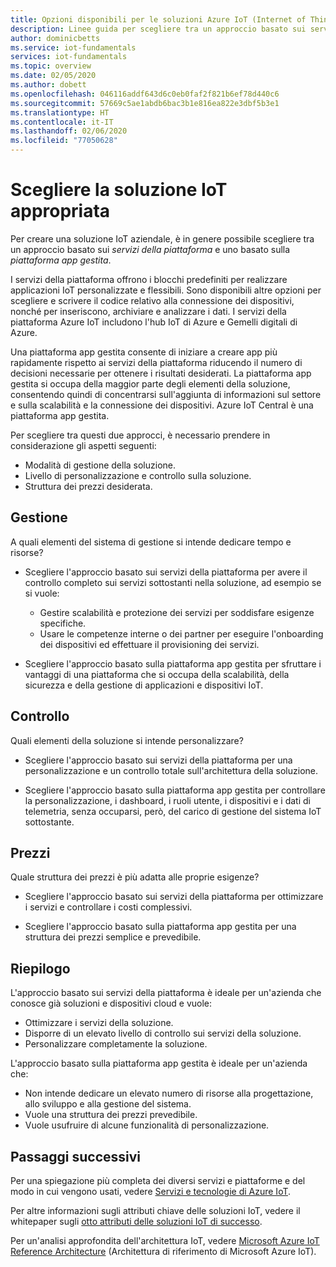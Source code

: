 ```yaml
---
title: Opzioni disponibili per le soluzioni Azure IoT (Internet of Things)
description: Linee guida per scegliere tra un approccio basato sui servizi della piattaforma o sulla piattaforma app gestita per la creazione di una soluzione IoT. Nell'approccio basato sui servizi della piattaforma come blocchi predefiniti si usano servizi quali l'hub IoT e Gemelli digitali. Nell'approccio basato sulla piattaforma app gestita si usa invece IoT Central per velocizzare il processo.
author: dominicbetts
ms.service: iot-fundamentals
services: iot-fundamentals
ms.topic: overview
ms.date: 02/05/2020
ms.author: dobett
ms.openlocfilehash: 046116addf643d6c0eb0faf2f821b6ef78d440c6
ms.sourcegitcommit: 57669c5ae1abdb6bac3b1e816ea822e3dbf5b3e1
ms.translationtype: HT
ms.contentlocale: it-IT
ms.lasthandoff: 02/06/2020
ms.locfileid: "77050628"
---
```

# <a name="choose-the-right-iot-solution"></a>Scegliere la soluzione IoT appropriata

Per creare una soluzione IoT aziendale, è in genere possibile scegliere tra un approccio basato sui *servizi della piattaforma* e uno basato sulla *piattaforma app gestita*.

I servizi della piattaforma offrono i blocchi predefiniti per realizzare applicazioni IoT personalizzate e flessibili. Sono disponibili altre opzioni per scegliere e scrivere il codice relativo alla connessione dei dispositivi, nonché per inseriscono, archiviare e analizzare i dati. I servizi della piattaforma Azure IoT includono l'hub IoT di Azure e Gemelli digitali di Azure.

Una piattaforma app gestita consente di iniziare a creare app più rapidamente rispetto ai servizi della piattaforma riducendo il numero di decisioni necessarie per ottenere i risultati desiderati. La piattaforma app gestita si occupa della maggior parte degli elementi della soluzione, consentendo quindi di concentrarsi sull'aggiunta di informazioni sul settore e sulla scalabilità e la connessione dei dispositivi. Azure IoT Central è una piattaforma app gestita.

Per scegliere tra questi due approcci, è necessario prendere in considerazione gli aspetti seguenti:

- Modalità di gestione della soluzione.
- Livello di personalizzazione e controllo sulla soluzione.
- Struttura dei prezzi desiderata.

## <a name="management"></a>Gestione

A quali elementi del sistema di gestione si intende dedicare tempo e risorse? 

- Scegliere l'approccio basato sui servizi della piattaforma per avere il controllo completo sui servizi sottostanti nella soluzione, ad esempio se si vuole:

    - Gestire scalabilità e protezione dei servizi per soddisfare esigenze specifiche.
    - Usare le competenze interne o dei partner per eseguire l'onboarding dei dispositivi ed effettuare il provisioning dei servizi.

- Scegliere l'approccio basato sulla piattaforma app gestita per sfruttare i vantaggi di una piattaforma che si occupa della scalabilità, della sicurezza e della gestione di applicazioni e dispositivi IoT.

## <a name="control"></a>Controllo

Quali elementi della soluzione si intende personalizzare?

- Scegliere l'approccio basato sui servizi della piattaforma per una personalizzazione e un controllo totale sull'architettura della soluzione.

- Scegliere l'approccio basato sulla piattaforma app gestita per controllare la personalizzazione, i dashboard, i ruoli utente, i dispositivi e i dati di telemetria, senza occuparsi, però, del carico di gestione del sistema IoT sottostante.

## <a name="pricing"></a>Prezzi

Quale struttura dei prezzi è più adatta alle proprie esigenze?

- Scegliere l'approccio basato sui servizi della piattaforma per ottimizzare i servizi e controllare i costi complessivi.

- Scegliere l'approccio basato sulla piattaforma app gestita per una struttura dei prezzi semplice e prevedibile.

## <a name="summary"></a>Riepilogo

L'approccio basato sui servizi della piattaforma è ideale per un'azienda che conosce già soluzioni e dispositivi cloud e vuole:

- Ottimizzare i servizi della soluzione.
- Disporre di un elevato livello di controllo sui servizi della soluzione.
- Personalizzare completamente la soluzione.

L'approccio basato sulla piattaforma app gestita è ideale per un'azienda che:

- Non intende dedicare un elevato numero di risorse alla progettazione, allo sviluppo e alla gestione del sistema.
- Vuole una struttura dei prezzi prevedibile.
- Vuole usufruire di alcune funzionalità di personalizzazione.

## <a name="next-steps"></a>Passaggi successivi

Per una spiegazione più completa dei diversi servizi e piattaforme e del modo in cui vengono usati, vedere [Servizi e tecnologie di Azure IoT](iot-services-and-technologies.md).

Per altre informazioni sugli attributi chiave delle soluzioni IoT, vedere il whitepaper sugli [otto attributi delle soluzioni IoT di successo](https://aka.ms/8attributes).

Per un'analisi approfondita dell'architettura IoT, vedere [Microsoft Azure IoT Reference Architecture](https://aka.ms/iotrefarchitecture) (Architettura di riferimento di Microsoft Azure IoT).
